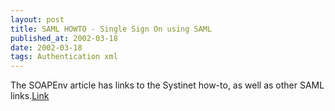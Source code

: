 ```yaml
---
layout: post
title: SAML HOWTO - Single Sign On using SAML
published_at: 2002-03-18
date: 2002-03-18
tags: Authentication xml
---
```


The SOAPEnv article has links to the Systinet how-to, as well as other SAML links.[Link](http://soapenv.org/article.pl?sid=02/03/08/1121241)  